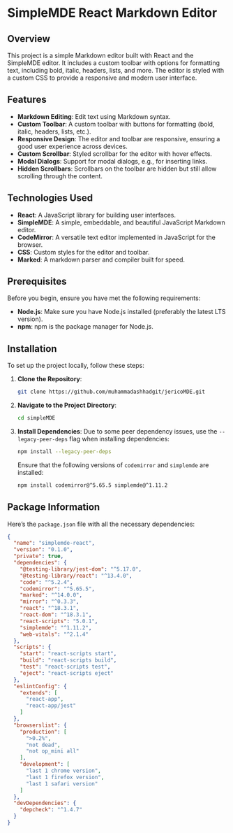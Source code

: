 # SimpleMDE React Markdown Editor

## Overview

This project is a simple Markdown editor built with React and the SimpleMDE editor. It includes a custom toolbar with options for formatting text, including bold, italic, headers, lists, and more. The editor is styled with a custom CSS to provide a responsive and modern user interface.

## Features

- **Markdown Editing**: Edit text using Markdown syntax.
- **Custom Toolbar**: A custom toolbar with buttons for formatting (bold, italic, headers, lists, etc.).
- **Responsive Design**: The editor and toolbar are responsive, ensuring a good user experience across devices.
- **Custom Scrollbar**: Styled scrollbar for the editor with hover effects.
- **Modal Dialogs**: Support for modal dialogs, e.g., for inserting links.
- **Hidden Scrollbars**: Scrollbars on the toolbar are hidden but still allow scrolling through the content.

## Technologies Used

- **React**: A JavaScript library for building user interfaces.
- **SimpleMDE**: A simple, embeddable, and beautiful JavaScript Markdown editor.
- **CodeMirror**: A versatile text editor implemented in JavaScript for the browser.
- **CSS**: Custom styles for the editor and toolbar.
- **Marked**: A markdown parser and compiler built for speed.

## Prerequisites

Before you begin, ensure you have met the following requirements:

- **Node.js**: Make sure you have Node.js installed (preferably the latest LTS version).
- **npm**: npm is the package manager for Node.js.

## Installation

To set up the project locally, follow these steps:

1. **Clone the Repository**:
    ```bash
    git clone https://github.com/muhammadashhadgit/jericoMDE.git
    ```

2. **Navigate to the Project Directory**:
    ```bash
    cd simpleMDE
    ```

3. **Install Dependencies**:
    Due to some peer dependency issues, use the `--legacy-peer-deps` flag when installing dependencies:
    ```bash
    npm install --legacy-peer-deps
    ```

    Ensure that the following versions of `codemirror` and `simplemde` are installed:
    ```bash
    npm install codemirror@^5.65.5 simplemde@^1.11.2
    ```

## Package Information

Here’s the `package.json` file with all the necessary dependencies:

```json
{
  "name": "simplemde-react",
  "version": "0.1.0",
  "private": true,
  "dependencies": {
    "@testing-library/jest-dom": "^5.17.0",
    "@testing-library/react": "^13.4.0",
    "code": "^5.2.4",
    "codemirror": "^5.65.5",
    "marked": "^14.0.0",
    "mirror": "^0.3.3",
    "react": "^18.3.1",
    "react-dom": "^18.3.1",
    "react-scripts": "5.0.1",
    "simplemde": "^1.11.2",
    "web-vitals": "^2.1.4"
  },
  "scripts": {
    "start": "react-scripts start",
    "build": "react-scripts build",
    "test": "react-scripts test",
    "eject": "react-scripts eject"
  },
  "eslintConfig": {
    "extends": [
      "react-app",
      "react-app/jest"
    ]
  },
  "browserslist": {
    "production": [
      ">0.2%",
      "not dead",
      "not op_mini all"
    ],
    "development": [
      "last 1 chrome version",
      "last 1 firefox version",
      "last 1 safari version"
    ]
  },
  "devDependencies": {
    "depcheck": "^1.4.7"
  }
}
